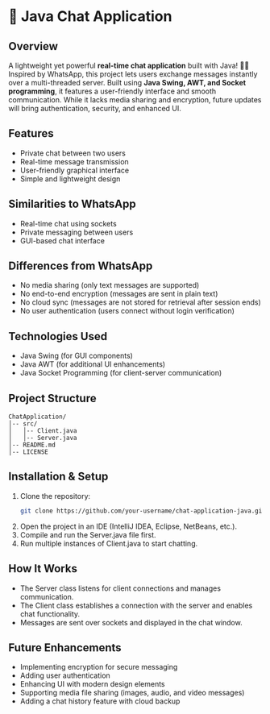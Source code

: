# 🚀 Java Chat Application

## Overview

A lightweight yet powerful **real-time chat application** built with Java! 💬✨ Inspired by WhatsApp, this project lets users exchange messages instantly over a multi-threaded server. Built using **Java Swing, AWT, and Socket programming**, it features a user-friendly interface and smooth communication. While it lacks media sharing and encryption, future updates will bring authentication, security, and enhanced UI.

## Features

- Private chat between two users
- Real-time message transmission
- User-friendly graphical interface
- Simple and lightweight design

## Similarities to WhatsApp

- Real-time chat using sockets
- Private messaging between users
- GUI-based chat interface

## Differences from WhatsApp

- No media sharing (only text messages are supported)
- No end-to-end encryption (messages are sent in plain text)
- No cloud sync (messages are not stored for retrieval after session ends)
- No user authentication (users connect without login verification)

## Technologies Used

- Java Swing (for GUI components)
- Java AWT (for additional UI enhancements)
- Java Socket Programming (for client-server communication)

## Project Structure

```
ChatApplication/
│-- src/
│   │-- Client.java
│   │-- Server.java
│-- README.md
│-- LICENSE
```

## Installation & Setup

1. Clone the repository:
   ```sh
   git clone https://github.com/your-username/chat-application-java.git
   ```
2. Open the project in an IDE (IntelliJ IDEA, Eclipse, NetBeans, etc.).
3. Compile and run the Server.java file first.
4. Run multiple instances of Client.java to start chatting.

## How It Works

- The Server class listens for client connections and manages communication.
- The Client class establishes a connection with the server and enables chat functionality.
- Messages are sent over sockets and displayed in the chat window.

## Future Enhancements

- Implementing encryption for secure messaging
- Adding user authentication
- Enhancing UI with modern design elements
- Supporting media file sharing (images, audio, and video messages)
- Adding a chat history feature with cloud backup

